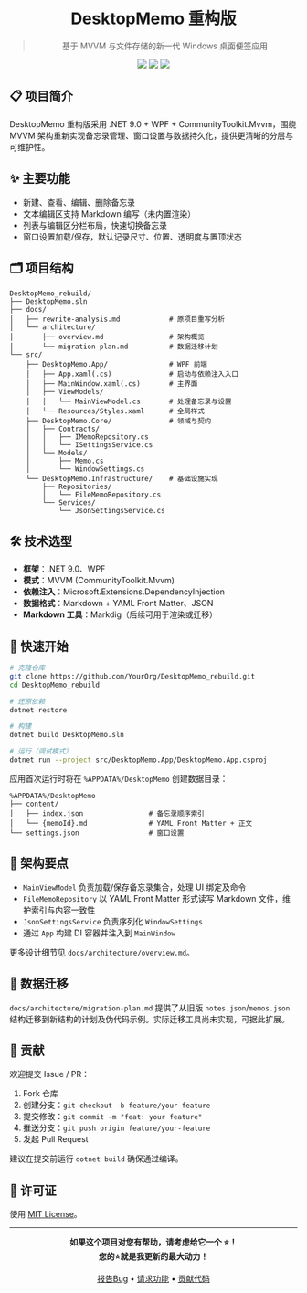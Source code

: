 <h1 align="center">DesktopMemo 重构版</h1>

> <p align="center">基于 MVVM 与文件存储的新一代 Windows 桌面便签应用</p>

<div align="center">

<img src="https://img.shields.io/badge/.NET-9.0-purple" />
<img src="https://img.shields.io/badge/Platform-Windows-blue" />
<img src="https://img.shields.io/badge/License-MIT-green" />

</div>

## 📋 项目简介

DesktopMemo 重构版采用 .NET 9.0 + WPF + CommunityToolkit.Mvvm，围绕 MVVM 架构重新实现备忘录管理、窗口设置与数据持久化，提供更清晰的分层与可维护性。

## ✨ 主要功能

- 新建、查看、编辑、删除备忘录
- 文本编辑区支持 Markdown 编写（未内置渲染）
- 列表与编辑区分栏布局，快速切换备忘录
- 窗口设置加载/保存，默认记录尺寸、位置、透明度与置顶状态

## 🗂️ 项目结构

```
DesktopMemo_rebuild/
├── DesktopMemo.sln
├── docs/
│   ├── rewrite-analysis.md            # 原项目重写分析
│   └── architecture/
│       ├── overview.md                # 架构概览
│       └── migration-plan.md          # 数据迁移计划
└── src/
    ├── DesktopMemo.App/               # WPF 前端
    │   ├── App.xaml(.cs)              # 启动与依赖注入入口
    │   ├── MainWindow.xaml(.cs)       # 主界面
    │   ├── ViewModels/
    │   │   └── MainViewModel.cs       # 处理备忘录与设置
    │   └── Resources/Styles.xaml      # 全局样式
    ├── DesktopMemo.Core/              # 领域与契约
    │   ├── Contracts/
    │   │   ├── IMemoRepository.cs
    │   │   └── ISettingsService.cs
    │   └── Models/
    │       ├── Memo.cs
    │       └── WindowSettings.cs
    └── DesktopMemo.Infrastructure/    # 基础设施实现
        ├── Repositories/
        │   └── FileMemoRepository.cs
        └── Services/
            └── JsonSettingsService.cs
```

## 🛠️ 技术选型

- **框架**：.NET 9.0、WPF
- **模式**：MVVM (CommunityToolkit.Mvvm)
- **依赖注入**：Microsoft.Extensions.DependencyInjection
- **数据格式**：Markdown + YAML Front Matter、JSON
- **Markdown 工具**：Markdig（后续可用于渲染或迁移）

## 🚀 快速开始

```bash
# 克隆仓库
git clone https://github.com/YourOrg/DesktopMemo_rebuild.git
cd DesktopMemo_rebuild

# 还原依赖
dotnet restore

# 构建
dotnet build DesktopMemo.sln

# 运行（调试模式）
dotnet run --project src/DesktopMemo.App/DesktopMemo.App.csproj
```

应用首次运行时将在 `%APPDATA%/DesktopMemo` 创建数据目录：

```
%APPDATA%/DesktopMemo
├── content/
│   ├── index.json                # 备忘录顺序索引
│   └── {memoId}.md               # YAML Front Matter + 正文
└── settings.json                 # 窗口设置
```

## 🧭 架构要点

- `MainViewModel` 负责加载/保存备忘录集合，处理 UI 绑定及命令
- `FileMemoRepository` 以 YAML Front Matter 形式读写 Markdown 文件，维护索引与内容一致性
- `JsonSettingsService` 负责序列化 `WindowSettings`
- 通过 `App` 构建 DI 容器并注入到 `MainWindow`

更多设计细节见 `docs/architecture/overview.md`。

## 🔄 数据迁移

`docs/architecture/migration-plan.md` 提供了从旧版 `notes.json`/`memos.json` 结构迁移到新结构的计划及伪代码示例。实际迁移工具尚未实现，可据此扩展。

## 🤝 贡献

欢迎提交 Issue / PR：

1. Fork 仓库
2. 创建分支：`git checkout -b feature/your-feature`
3. 提交修改：`git commit -m "feat: your feature"`
4. 推送分支：`git push origin feature/your-feature`
5. 发起 Pull Request

建议在提交前运行 `dotnet build` 确保通过编译。

## 📝 许可证

使用 [MIT License](LICENSE)。

---

<div align="center">

**如果这个项目对您有帮助，请考虑给它一个 ⭐！**\
**您的⭐就是我更新的最大动力！**

[报告Bug](../../issues) • [请求功能](../../issues) • [贡献代码](../../pulls)

</div>
